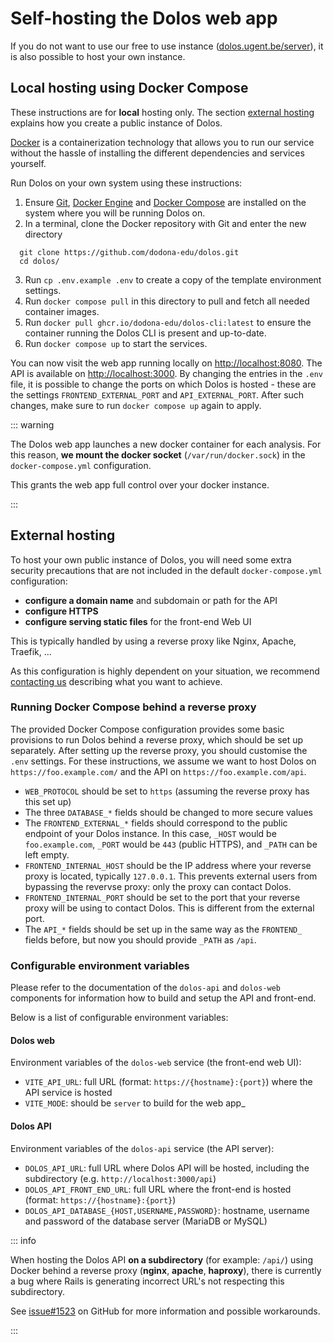 # Self-hosting the Dolos web app

If you do not want to use our free to use instance ([dolos.ugent.be/server](https://dolos.ugent.be/server)),
it is also possible to host your own instance.

## Local hosting using Docker Compose

These instructions are for **local** hosting only. The section [external hosting](#external-hosting) explains how you create a public instance of Dolos.

[Docker](https://www.docker.com/) is a containerization technology that allows you to run our service without the hassle of installing the different dependencies and services yourself.


Run Dolos on your own system using these instructions:

1. Ensure [Git](https://git-scm.com/downloads), [Docker Engine](https://docs.docker.com/engine/install/) and [Docker Compose](https://docs.docker.com/compose/install/) are installed on the system where you will be running Dolos on.
2. In a terminal, clone the Docker repository with Git and enter the new directory
  ```
    git clone https://github.com/dodona-edu/dolos.git
    cd dolos/
  ```
3. Run `cp .env.example .env` to create a copy of the template environment settings.
3. Run `docker compose pull` in this directory to pull and fetch all needed container images.
4. Run `docker pull ghcr.io/dodona-edu/dolos-cli:latest` to ensure the container running the Dolos CLI is present and up-to-date.
5. Run `docker compose up` to start the services.

You can now visit the web app running locally on <http://localhost:8080>.
The API is available on <http://localhost:3000>. By changing the entries in the `.env` file, it is possible to change the ports on which Dolos is hosted - these are the settings `FRONTEND_EXTERNAL_PORT` and `API_EXTERNAL_PORT`. After such changes, make sure to run `docker compose up` again to apply.

::: warning

The Dolos web app launches a new docker container for each analysis.
For this reason, **we mount the docker socket** (`/var/run/docker.sock`) in the `docker-compose.yml` configuration.

This grants the web app full control over your docker instance.

:::

## External hosting

To host your own public instance of Dolos, you will need some extra security precautions that are not included in the default `docker-compose.yml` configuration:
- **configure a domain name** and subdomain or path for the API
- **configure HTTPS**
- **configure serving static files** for the front-end Web UI

This is typically handled by using a reverse proxy like Nginx, Apache, Traefik, ... 

As this configuration is highly dependent on your situation, we recommend [contacting us](/about/contact) describing what you want to achieve.

### Running Docker Compose behind a reverse proxy

The provided Docker Compose configuration provides some basic provisions to run Dolos behind a reverse proxy, which should be set up separately. After setting up the reverse proxy, you should customise the `.env` settings. For these instructions, we assume we want to host Dolos on `https://foo.example.com/` and the API on `https://foo.example.com/api`.

- `WEB_PROTOCOL` should be set to `https` (assuming the reverse proxy has this set up)
- The three `DATABASE_*` fields should be changed to more secure values
- The `FRONTEND_EXTERNAL_*` fields should correspond to the public endpoint of your Dolos instance. In this case, `_HOST` would be `foo.example.com`, `_PORT` would be `443` (public HTTPS), and `_PATH` can be left empty.
- `FRONTEND_INTERNAL_HOST` should be the IP address where your reverse proxy is located, typically `127.0.0.1`. This prevents external users from bypassing the revervse proxy: only the proxy can contact Dolos.
- `FRONTEND_INTERNAL_PORT` should be set to the port that your reverse proxy will be using to contact Dolos. This is different from the external port.
- The `API_*` fields should be set up in the same way as the `FRONTEND_` fields before, but now you should provide `_PATH` as `/api`.

### Configurable environment variables

Please refer to the documentation of the `dolos-api` and `dolos-web` components for information how to build and setup the API and front-end.

Below is a list of configurable environment variables:

#### Dolos web
Environment variables of the `dolos-web` service (the front-end web UI):

- `VITE_API_URL`: full URL (format: `https://{hostname}:{port}`) where the API service is hosted
- `VITE_MODE`: should be `server` to build for the web app_

#### Dolos API 
Environment variables of the `dolos-api` service (the API server):

- `DOLOS_API_URL`: full URL where Dolos API will be hosted, including the subdirectory (e.g. `http://localhost:3000/api`)
- `DOLOS_API_FRONT_END_URL`: full URL where the front-end is hosted (format: `https://{hostname}:{port}`)
- `DOLOS_API_DATABASE_{HOST,USERNAME,PASSWORD}`: hostname, username and password of the database server (MariaDB or MySQL)

::: info

When hosting the Dolos API **on a subdirectory** (for example: `/api/`) using Docker behind a reverse proxy (**nginx**, **apache**, **haproxy**), there is currently a bug where Rails is generating incorrect URL's not respecting this subdirectory.

See [issue#1523](https://github.com/dodona-edu/dolos/issues/1523) on GitHub for more information and possible workarounds.

:::
